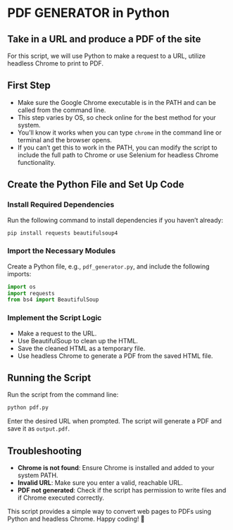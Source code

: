 # PDF GENERATOR in Python

## Take in a URL and produce a PDF of the site

For this script, we will use Python to make a request to a URL, utilize headless Chrome to print to PDF.

## First Step

- Make sure the Google Chrome executable is in the PATH and can be called from the command line.
- This step varies by OS, so check online for the best method for your system.
- You’ll know it works when you can type `chrome` in the command line or terminal and the browser opens.
- If you can’t get this to work in the PATH, you can modify the script to include the full path to Chrome or use Selenium for headless Chrome functionality.

## Create the Python File and Set Up Code

### Install Required Dependencies

Run the following command to install dependencies if you haven’t already:

```sh
pip install requests beautifulsoup4
```

### Import the Necessary Modules

Create a Python file, e.g., `pdf_generator.py`, and include the following imports:

```python
import os
import requests
from bs4 import BeautifulSoup
```

### Implement the Script Logic

- Make a request to the URL.
- Use BeautifulSoup to clean up the HTML.
- Save the cleaned HTML as a temporary file.
- Use headless Chrome to generate a PDF from the saved HTML file.

## Running the Script

Run the script from the command line:

```sh
python pdf.py
```

Enter the desired URL when prompted. The script will generate a PDF and save it as `output.pdf`.

## Troubleshooting

- **Chrome is not found**: Ensure Chrome is installed and added to your system PATH.
- **Invalid URL**: Make sure you enter a valid, reachable URL.
- **PDF not generated**: Check if the script has permission to write files and if Chrome executed correctly.

This script provides a simple way to convert web pages to PDFs using Python and headless Chrome. Happy coding! 🚀
